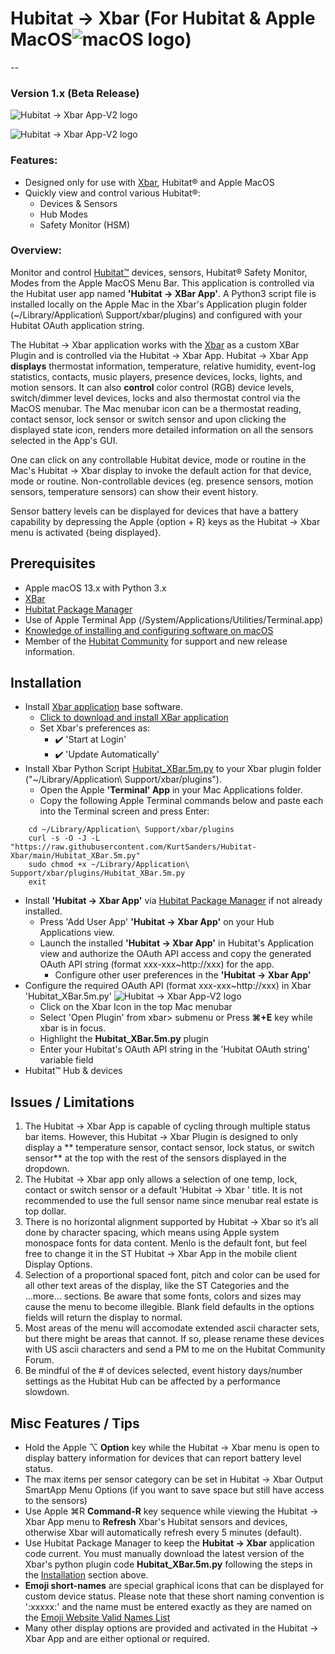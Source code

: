 # Hubitat → Xbar (For Hubitat & Apple MacOS![macOS logo](https://raw.githubusercontent.com/KurtSanders/Hubitat-Xbar/main/Images/macos_logo.jpg))
-- 
### Version 1.x (Beta Release) 

![Hubitat → Xbar App-V2 logo](https://raw.githubusercontent.com/KurtSanders/Hubitat-Xbar/main/Images/Hubitat-Xbar-Macbook-Pro.png)

![Hubitat → Xbar App-V2 logo](https://raw.githubusercontent.com/KurtSanders/Hubitat-Xbar/main/Images/Hubitat-Xbar-Menu.png)

### Features:

* Designed only for use with [Xbar](https://xbarapp.com/dl), Hubitat® and Apple MacOS
* Quickly view and control various Hubitat®: 
   * Devices & Sensors
   * Hub Modes 
   * Safety Monitor (HSM)

### Overview:
Monitor and control [Hubitat™](https://hubitat.com/) devices, sensors, Hubitat® Safety Monitor, Modes from the Apple MacOS Menu Bar.  This application is controlled via the Hubitat user app named **'Hubitat → XBar App'**.  A Python3 script file is installed locally on the Apple Mac in the Xbar's Application plugin folder (~/Library/Application\ Support/xbar/plugins) and configured with your Hubitat OAuth application string.

The Hubitat → Xbar application works with the [Xbar](https://xbarapp.com/dl) as a custom XBar Plugin and is controlled via the Hubitat → Xbar App.  Hubitat → Xbar App **displays** thermostat information, temperature, relative humidity, event-log statistics, contacts, music players, presence devices, locks, lights, and motion sensors.  It can also **control** color control (RGB) device levels, switch/dimmer level devices, locks and also thermostat control via the MacOS menubar.  The Mac menubar icon can be a thermostat reading, contact sensor, lock sensor or switch sensor and upon clicking the displayed state icon, renders more detailed information on all the sensors selected in the App's GUI.

One can click on any controllable Hubitat device, mode or routine in the Mac's Hubitat → Xbar display to invoke the default action for that device, mode or routine.  Non-controllable devices (eg. presence sensors, motion sensors, temperature sensors) can show their event history.

Sensor battery levels can be displayed for devices that have a battery capability by depressing the Apple {option + R} keys as the Hubitat → Xbar menu is activated {being displayed}.

## Prerequisites 
* Apple macOS 13.x with Python 3.x
* [XBar](https://xbarapp.com/dl) 
* [Hubitat Package Manager](https://hubitatpackagemanager.hubitatcommunity.com/installing.html)
* Use of Apple Terminal App (/System/Applications/Utilities/Terminal.app)
* [Knowledge of installing and configuring software on macOS](https://www.google.com/search?q=how+to+install+software+on+mac&rlz=1C5CHFA_enUS503US503&oq=how+to+install+softwate&aqs=chrome.2.69i57j0l5.9308j0j4&sourceid=chrome&ie=UTF-8)
* Member of the [Hubitat Community](https://community.hubitat.com/) for support and new release information.


## Installation

* Install [Xbar application](https://xbarapp.com/) base software.
   * [Click to download and install XBar application](https://xbarapp.com/dl) 
   * Set Xbar's preferences as: 
   		* :heavy_check_mark: 'Start at Login'
   		* :heavy_check_mark: 'Update Automatically'
* Install Xbar Python Script [Hubitat_XBar.5m.py](https://raw.githubusercontent.com/KurtSanders/Hubitat-Xbar/main/Hubitat_XBar.5m.py) to your Xbar plugin folder ("~/Library/Application\ Support/xbar/plugins"). 
	* Open the Apple **'Terminal' App** in your Mac Applications folder. 
	* Copy the following Apple Terminal commands below and paste each into the Terminal screen and press Enter:

```Shell
	cd ~/Library/Application\ Support/xbar/plugins
	curl -s -O -J -L "https://raw.githubusercontent.com/KurtSanders/Hubitat-Xbar/main/Hubitat_XBar.5m.py" 
	sudo chmod +x ~/Library/Application\ Support/xbar/plugins/Hubitat_XBar.5m.py
	exit
```

* Install **'Hubitat → Xbar App'** via [Hubitat Package Manager](https://hubitatpackagemanager.hubitatcommunity.com/installing.html) if not already installed.
	* Press 'Add User App' **'Hubitat → Xbar App'** on your Hub Applications view.
	* Launch the installed **'Hubitat → Xbar App'** in Hubitat's Application view and authorize the OAuth API access and copy the generated OAuth API string (format xxx-xxx~http://xxx) for the app.
		* Configure other user preferences in the **'Hubitat → Xbar App'**
* Configure the required OAuth API (format xxx-xxx~http://xxx) in Xbar 'Hubitat_XBar.5m.py'
![Hubitat → Xbar App-V2 logo](https://raw.githubusercontent.com/KurtSanders/Hubitat-Xbar/main/Images/HubitatXbarPluginScreen.jpg)
	* Click on the Xbar Icon in the top Mac menubar
	* Select 'Open Plugin' from xbar> submenu or Press **⌘+E** key while xbar is in focus.
	* Highlight the **Hubitat_XBar.5m.py** plugin
	* Enter your Hubitat's OAuth API string in the 'Hubitat OAuth string' variable field 
* Hubitat™ Hub & devices


## Issues / Limitations 
1. The Hubitat → Xbar  App is capable of cycling through multiple status bar items.  However, this Hubitat → Xbar  Plugin is designed to only display a ** temperature sensor, contact sensor, lock status, or switch sensor** at the top with the rest of the sensors displayed in the dropdown. 
2. The Hubitat → Xbar  app only allows a selection of one temp, lock, contact or switch sensor or a default 'Hubitat → Xbar ' title.   It is not recommended to use the full sensor name since menubar real estate is top dollar.
3. There is no horizontal alignment supported by Hubitat → Xbar  so it’s all done by character spacing, which means using Apple system monospace fonts for data content. Menlo is the default font, but feel free to change it in the ST Hubitat → Xbar  App in the mobile client Display Options.
4. Selection of a proportional spaced font, pitch and color can be used for all other text areas of the display, like the ST Categories and the ...more... sections.  Be aware that some fonts, colors and sizes may cause the menu to become illegible.  Blank field defaults in the options fields will return the display to normal.
5. Most areas of the menu will accomodate extended ascii character sets, but there might be areas that cannot.  If so, please rename these devices with US ascii characters and send a PM to me on the Hubitat Community Forum.
6. Be mindful of the # of devices selected, event history days/number settings as the Hubitat Hub can be affected by a performance slowdown. 

## Misc Features / Tips
* Hold the Apple ⌥ **Option** key while the Hubitat → Xbar  menu is open to display battery information for devices that can report battery level status.
* The max items per sensor category can be set in Hubitat → Xbar  Output SmartApp Menu Options (if you want to save space but still have access to the sensors)
* Use Apple ⌘R **Command-R** key sequence while viewing the Hubitat → Xbar App menu to **Refresh** Xbar's Hubitat sensors and devices, otherwise Xbar will automatically refresh every 5 minutes (default).
* Use Hubitat Package Manager to keep the **Hubitat → Xbar** application code current.  You must manually download the latest version of the Xbar's python plugin code **Hubitat_XBar.5m.py** following the steps in the [Installation](#Installation) section above.
* **Emoji short-names** are special graphical icons that can be displayed for custom device status.  Please note that these short naming convention is ':xxxxx:' and the name must be entered exactly as they are named on the [Emoji Website Valid Names List](http://www.webpagefx.com/tools/emoji-cheat-sheet/)
* Many other display options are provided and activated in the Hubitat → Xbar App and are either optional or required.
